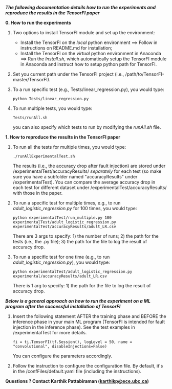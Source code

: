    ***The following documentation details how to run the experiments and reproduce the results in the TensorFI paper***

**0. How to run the experiments**

1. Two options to install TensorFI module and set up the environment: 

   - Install the TensorFI on the *local* python environment ==> Follow in instructions on README.md for installation; 
   - Install the TensorFI on the *virtual* python environment in Anaconda ==> Run the *Install.sh*, which automatically setup the TensorFI module in Anaconda and instruct how to setup python path for TensorFI.

2. Set you current path under the TensorFI project (i.e., /path/to/TensorFI-master/TensorFI).

3. To a run specific test (e.g., Tests/linear_regression.py), you would type:

   ```
   python Tests/linear_regression.py
   ```

4. To run multiple tests, you would type:

   ```
   Tests/runAll.sh
   ```

   you can also specify which tests to run by modifying the *runAll.sh* file.

**1. How to reproduce the results in the TensorFI paper** 

1. To run all the tests for multiple times, you would type:

   ```
   ./runAllExperimentalTest.sh
   ```

   The results (i.e., the accuracy drop after fault injection) are stored under /experimentalTest/accuracyResults/ *separately* for each test (so make sure you have a subfolder named "accuracyResults" under /experimentalTest). You can compare the average accuracy drop in each test for different dataset under /experimentalTest/accuracyResults/ with those in the paper.

2. To run a specific test for multiple times, e.g., to run  *adult_logistic_regression.py* for 100 times, you would type:

   ```
   python experimentalTest/run_multiple.py 100  experimentalTest/adult_logistic_regression.py  experimentalTest/accuracyResults/adult_LR.csv
   ```

   There are 3 args to specify: 1) the number of runs; 2) the path for the tests (i.e., the .py file); 3) the path for the file to log the result of accuracy drop.

3. To run a specific test for one time (e.g., to run *adult_logistic_regression.py*), you would type:

   ``` 
   python experimentalTest/adult_logistic_regression.py experimental/accuracyResults/adult_LR.csv
   ```

   There is 1 arg to specify: 1) the path for the file to log the result of accuracy drop.
   
   
***Below is a general approach on how to run the experiment on a ML program after the successful installation of TensorFI***

   
1. Insert the following statement AFTER the training phase and BEFORE the inference phase in your main ML program (TensorFI is intended for fault injection in the inference phase). See the test examples in /experimentalTest for more details.

   ```
   fi = ti.TensorFI(tf.Session(), logLevel = 50, name = "convolutional", disableInjections=False)
   ```
   
   You can configure the parameters accordingly.

2. Follow the instruction to configure the configuration file. By default, it's in the /confFiles/default.yaml file (including the instructions).



**Questions ? Contact Karthik Pattabiraman (karthikp@ece.ubc.ca)**
